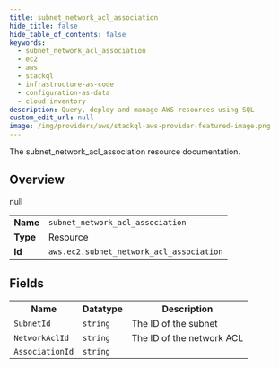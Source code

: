 ```yaml
---
title: subnet_network_acl_association
hide_title: false
hide_table_of_contents: false
keywords:
  - subnet_network_acl_association
  - ec2
  - aws
  - stackql
  - infrastructure-as-code
  - configuration-as-data
  - cloud inventory
description: Query, deploy and manage AWS resources using SQL
custom_edit_url: null
image: /img/providers/aws/stackql-aws-provider-featured-image.png
---
```

The subnet_network_acl_association resource documentation.

## Overview
<table><tbody>
<tr><td><b>Name</b></td><td><code>subnet_network_acl_association</code></td></tr>
<tr><td><b>Type</b></td><td>Resource</td></tr>
null
<tr><td><b>Id</b></td><td><code>aws.ec2.subnet_network_acl_association</code></td></tr>
</tbody></table>

## Fields
<table><tbody>
<tr><th>Name</th><th>Datatype</th><th>Description</th></tr>
<tr><td><code>SubnetId</code></td><td><code>string</code></td><td>The ID of the subnet</td></tr><tr><td><code>NetworkAclId</code></td><td><code>string</code></td><td>The ID of the network ACL</td></tr><tr><td><code>AssociationId</code></td><td><code>string</code></td><td></td></tr>
</tbody></table>